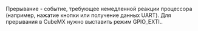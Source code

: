 Прерывание - событие, требующее немедленной реакции процессора (например, нажатие кнопки или получение данных UART). Для прерывания в CubeMX нужно выставить режим GPIO_EXTI.. 


